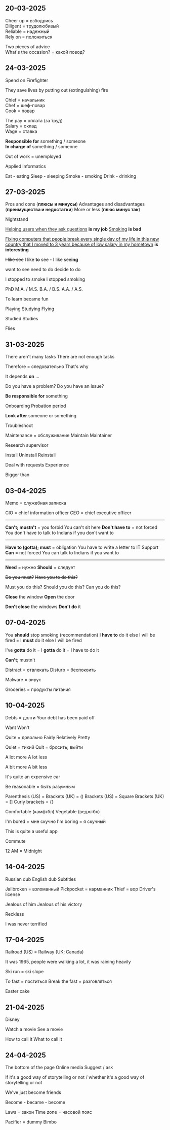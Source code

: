 
## 20-03-2025

Cheer up = взбодрись  
Diligent = трудолюбивый  
Reliable = надежный  
	Rely on = положиться  

Two pieces of advice  
What's the occasion? = какой повод?  

## 24-03-2025

Spend on 
Firefighter

They save lives by putting out (extinguishing) fire

Chief = начальник  
Chef = шеф-повар  
Cook = повар  

The pay = оплата (за труд)  
Salary = оклад  
Wage = ставка  

**Responsible for** something / someone  
**In charge of** something / someone  

Out of work = unemployed 

Applied informatics 

Eat - eating
Sleep - sleeping 
Smoke - smoking
Drink - drinking

## 27-03-2025

Pros and cons (**плюсы и минусы**)
Advantages and disadvantages (**преимущества и недостатки**)
More or less (**плюс минус так**)

Nightstand 

<u>Helping users when they ask questions</u> **is my job**
<u>Smoking</u> **is bad**

<u>Fixing computers that people break every single day of my life in this new country that I moved to 3 years because of low salary in my hometown</u> **is interesting**

~~I like see~~
I like **to** see - I like see**ing** 

want to see
need to do
decide to do

I stopped to smoke
I stopped smoking

PhD
M.A. / M.S.
B.A. / B.S.
A.A. / A.S.

To learn became fun 

Playing
Studying
Flying

Studied
Studies

Flies

## 31-03-2025

There aren't many tasks
There are not enough tasks

Therefore = следовательно
That's why 

It depends **on** ...

Do you have a problem?
Do you have an issue?

**Be responsible for** something

Onboarding
Probation period

**Look after** someone or something

Troubleshoot

Maintenance = обслуживание
	Maintain
	Maintainer 

Research supervisor

Install
Uninstall
Reinstall

Deal with requests 
Experience 

Bigger than

## 03-04-2025

Memo = служебная записка

CIO = chief information officer
CEO = chief executive officer


---
**Can't; mustn't** = you forbid
	You can't sit here
**Don't have to** = not forced
	You don't have to talk to Indians if you don't want to

---

**Have to (gotta); must** = obligation
	You have to write a letter to IT Support
**Can** = not forced
	You can talk to Indians if you want to

---

**Need** = нужно
**Should** = следует


~~Do you must?~~
~~Have you to do this?~~

Must you do this?
Should you do this?
Can you do this?

**Close** the window
**Open** the door

**Don't close** the windows
**Don't do** it

## 07-04-2025

You **should** stop smoking (recommendation)
I **have to** do it else I will be fired = I **must** do it else I will be fired 

I've **gotta** do it = I **gotta** do it = I have to do it

**Can't**; mustn't 

Distract = отвлекать
Disturb = беспокоить

Malware = вирус

Groceries = продукты питания

## 10-04-2025

Debts = долги
	Your debt has been paid off 

Want
Won't

Quite = довольно
Fairly
Relatively
Pretty

Quiet = тихий
Quit = бросить; выйти

A lot more
A lot less

A bit more
A bit less

It's quite an expensive car

Be reasonable = быть разумным

Parenthesis (US) = Brackets (UK) = ()
Brackets (US) = Square Brackets (UK) = []
Curly brackets = {}

Comfortable (камфтбл)
Vegetable (веджтбл)

I'm bored = мне скучно
I'm boring = я скучный

This is quite a useful app

Commute 

12 AM = Midnight

## 14-04-2025

Russian dub
English dub
Subtitles 

Jailbroken = взломанный
Pickpocket = карманник
Thief = вор
Driver's license 

Jealous of him
Jealous of his victory

Reckless 

I was never terrified

## 17-04-2025

Railroad (US) = Railway (UK; Canada)

It was 1965, people were walking a lot, it was raining heavily

Ski run = ski slope

To fast = поститься
Break the fast = разговляться

Easter cake

## 21-04-2025

Disney 

Watch a movie
See a movie

How to call it
What to call it

## 24-04-2025

The bottom of the page
Online media
Suggest / ask

If it's a good way of storytelling or not / whether it's a good way of storytelling or not

We've just become friends

Become - became - become

Laws = закон
Time zone = часовой пояс

Pacifier = dummy 
Bimbo